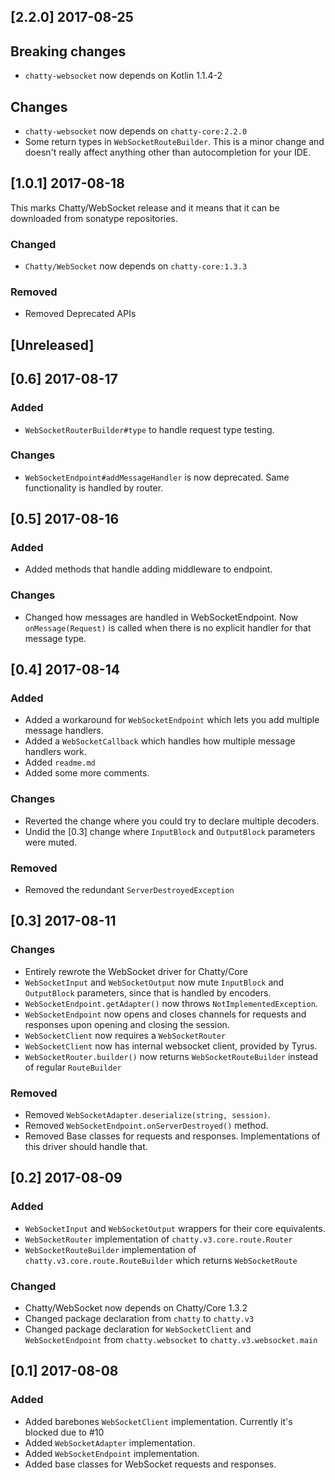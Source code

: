 ## [2.2.0] 2017-08-25

## Breaking changes

- `chatty-websocket` now depends on Kotlin 1.1.4-2

## Changes

- `chatty-websocket` now depends on `chatty-core:2.2.0`
- Some return types in `WebSocketRouteBuilder`. This is a minor change and doesn't 
really affect anything other than autocompletion for your IDE.

## [1.0.1] 2017-08-18

This marks Chatty/WebSocket release and it means that it can be downloaded from sonatype repositories.
### Changed

- `Chatty/WebSocket` now depends on `chatty-core:1.3.3`

### Removed

- Removed Deprecated APIs

## [Unreleased]

## [0.6] 2017-08-17


### Added

- `WebSocketRouterBuilder#type` to handle request type testing.

### Changes

- `WebSocketEndpoint#addMessageHandler` is now deprecated. Same functionality is handled by router.

## [0.5] 2017-08-16

### Added 
- Added methods that handle adding middleware to endpoint.

### Changes

- Changed how messages are handled in WebSocketEndpoint. Now `onMessage(Request)` is called when there is no
explicit handler for that message type.

## [0.4] 2017-08-14

### Added

- Added a workaround for `WebSocketEndpoint` which lets you add multiple message handlers.
- Added a `WebSocketCallback` which handles how multiple message handlers work.
- Added `readme.md`
- Added some more comments.
 
### Changes

- Reverted the change where you could try to declare multiple decoders.
- Undid the [0.3] change where `InputBlock` and `OutputBlock` parameters were muted.

### Removed

- Removed the redundant `ServerDestroyedException`

## [0.3] 2017-08-11

### Changes

- Entirely rewrote the WebSocket driver for Chatty/Core
- `WebSocketInput` and `WebSocketOutput` now mute `InputBlock` and `OutputBlock` parameters,
since that is handled by encoders.
- `WebSocketEndpoint.getAdapter()` now throws `NotImplementedException`.
- `WebSocketEndpoint` now opens and closes channels for requests and responses upon opening and closing
the session.
- `WebSocketClient` now requires a `WebSocketRouter`
- `WebSocketClient` now has internal websocket client, provided by Tyrus.
- `WebSocketRouter.builder()` now returns `WebSocketRouteBuilder` instead of regular `RouteBuilder`

### Removed

- Removed `WebSocketAdapter.deserialize(string, session)`.
- Removed `WebSocketEndpoint.onServerDestroyed()` method.
- Removed Base classes for requests and responses. Implementations of this driver should handle that.


## [0.2] 2017-08-09

### Added 

- `WebSocketInput` and `WebSocketOutput` wrappers for their core equivalents.
- `WebSocketRouter` implementation of `chatty.v3.core.route.Router`
- `WebSocketRouteBuilder` implementation of `chatty.v3.core.route.RouteBuilder` which returns `WebSocketRoute`

### Changed

- Chatty/WebSocket now depends on Chatty/Core 1.3.2
- Changed package declaration from `chatty` to `chatty.v3`
- Changed package declaration for `WebSocketClient` and `WebSocketEndpoint` from `chatty.websocket` to `chatty.v3.websocket.main` 

## [0.1] 2017-08-08

### Added

- Added barebones `WebSocketClient` implementation. Currently it's blocked due to #10
- Added `WebSocketAdapter` implementation.
- Added `WebSocketEndpoint` implementation.
- Added base classes for WebSocket requests and responses.